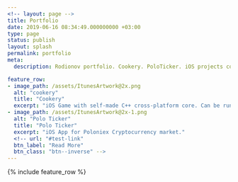 ```yaml
---
<!-- layout: page -->
title: Portfolio
date: 2019-06-16 08:34:49.000000000 +03:00
type: page
status: publish
layout: splash
permalink: portfolio
meta:
  description: Rodionov portfolio. Cookery. PoloTicker. iOS projects completed by Nik Rodionov.

feature_row:
- image_path: /assets/ItunesArtwork@2x.png
  alt: "cookery"
  title: "Cookery"
  excerpt: "iOS Game with self-made C++ cross-platform core. Can be run on iOS, Android, MacOS and Windows."
- image_path: /assets/ItunesArtwork@2x-1.png
  alt: "Polo Ticker"
  title: "Polo Ticker"
  excerpt: "iOS App for Poloniex Cryptocurrency market."
  <!-- url: "#test-link"
  btn_label: "Read More"
  btn_class: "btn--inverse" -->
---
```


{% include feature_row %}